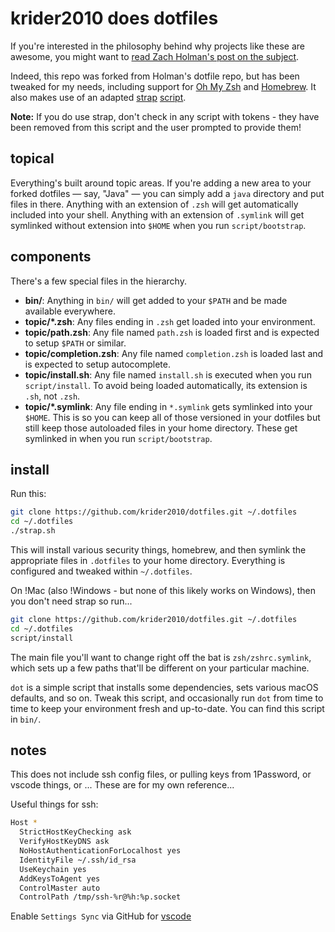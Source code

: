 # krider2010 does dotfiles

If you're interested in the philosophy behind why projects like these are
awesome, you might want to [read Zach Holman's post on the
subject](http://zachholman.com/2010/08/dotfiles-are-meant-to-be-forked/).

Indeed, this repo was forked from Holman's dotfile repo, but has been tweaked
for my needs, including support for [Oh My Zsh](https://ohmyz.sh/) and [Homebrew](https://brew.sh/). It also makes use of an adapted [strap](https://github.com/MikeMcQuaid/strap) [script](https://macos-strap.herokuapp.com/).

**Note:** If you do use strap, don't check in any script with tokens - they have been removed from this script and the user prompted to provide them!

## topical

Everything's built around topic areas. If you're adding a new area to your
forked dotfiles — say, "Java" — you can simply add a `java` directory and put
files in there. Anything with an extension of `.zsh` will get automatically
included into your shell. Anything with an extension of `.symlink` will get
symlinked without extension into `$HOME` when you run `script/bootstrap`.

## components

There's a few special files in the hierarchy.

- **bin/**: Anything in `bin/` will get added to your `$PATH` and be made
  available everywhere.
- **topic/\*.zsh**: Any files ending in `.zsh` get loaded into your
  environment.
- **topic/path.zsh**: Any file named `path.zsh` is loaded first and is
  expected to setup `$PATH` or similar.
- **topic/completion.zsh**: Any file named `completion.zsh` is loaded
  last and is expected to setup autocomplete.
- **topic/install.sh**: Any file named `install.sh` is executed when you run `script/install`. To avoid being loaded automatically, its extension is `.sh`, not `.zsh`.
- **topic/\*.symlink**: Any file ending in `*.symlink` gets symlinked into
  your `$HOME`. This is so you can keep all of those versioned in your dotfiles
  but still keep those autoloaded files in your home directory. These get
  symlinked in when you run `script/bootstrap`.

## install

Run this:

```sh
git clone https://github.com/krider2010/dotfiles.git ~/.dotfiles
cd ~/.dotfiles
./strap.sh
```

This will install various security things, homebrew, and then symlink the appropriate files
in `.dotfiles` to your home directory. Everything is configured and tweaked within `~/.dotfiles`.

On !Mac (also !Windows - but none of this likely works on Windows), then you don't need strap so run...

```sh
git clone https://github.com/krider2010/dotfiles.git ~/.dotfiles
cd ~/.dotfiles
script/install
```

The main file you'll want to change right off the bat is `zsh/zshrc.symlink`,
which sets up a few paths that'll be different on your particular machine.

`dot` is a simple script that installs some dependencies, sets various macOS
defaults, and so on. Tweak this script, and occasionally run `dot` from
time to time to keep your environment fresh and up-to-date. You can find
this script in `bin/`.

## notes

This does not include ssh config files, or pulling keys from 1Password, or vscode things, or ... These are for my own reference...

Useful things for ssh:

```sh
Host *
  StrictHostKeyChecking ask
  VerifyHostKeyDNS ask
  NoHostAuthenticationForLocalhost yes
  IdentityFile ~/.ssh/id_rsa
  UseKeychain yes
  AddKeysToAgent yes
  ControlMaster auto
  ControlPath /tmp/ssh-%r@%h:%p.socket
```

Enable `Settings Sync` via GitHub for [vscode](https://code.visualstudio.com/docs/editor/settings-sync)
